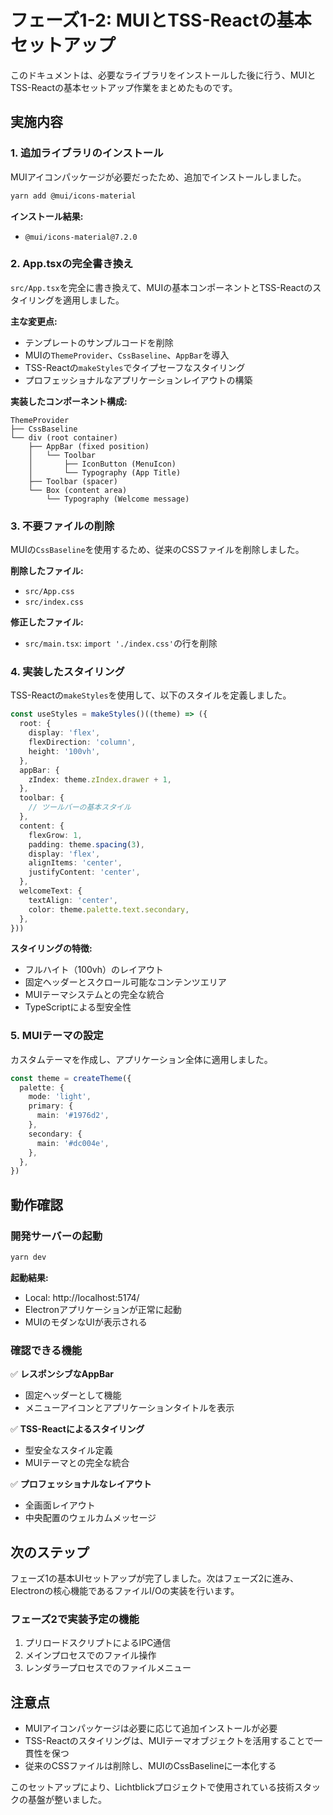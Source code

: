 # フェーズ1-2: MUIとTSS-Reactの基本セットアップ

このドキュメントは、必要なライブラリをインストールした後に行う、MUIとTSS-Reactの基本セットアップ作業をまとめたものです。

## 実施内容

### 1. 追加ライブラリのインストール

MUIアイコンパッケージが必要だったため、追加でインストールしました。

```bash
yarn add @mui/icons-material
```

**インストール結果:**
- `@mui/icons-material@7.2.0`

### 2. App.tsxの完全書き換え

`src/App.tsx`を完全に書き換えて、MUIの基本コンポーネントとTSS-Reactのスタイリングを適用しました。

**主な変更点:**
- テンプレートのサンプルコードを削除
- MUIの`ThemeProvider`、`CssBaseline`、`AppBar`を導入
- TSS-Reactの`makeStyles`でタイプセーフなスタイリング
- プロフェッショナルなアプリケーションレイアウトの構築

**実装したコンポーネント構成:**
```
ThemeProvider
├── CssBaseline
└── div (root container)
    ├── AppBar (fixed position)
    │   └── Toolbar
    │       ├── IconButton (MenuIcon)
    │       └── Typography (App Title)
    ├── Toolbar (spacer)
    └── Box (content area)
        └── Typography (Welcome message)
```

### 3. 不要ファイルの削除

MUIの`CssBaseline`を使用するため、従来のCSSファイルを削除しました。

**削除したファイル:**
- `src/App.css`
- `src/index.css`

**修正したファイル:**
- `src/main.tsx`: `import './index.css'`の行を削除

### 4. 実装したスタイリング

TSS-Reactの`makeStyles`を使用して、以下のスタイルを定義しました。

```typescript
const useStyles = makeStyles()((theme) => ({
  root: {
    display: 'flex',
    flexDirection: 'column',
    height: '100vh',
  },
  appBar: {
    zIndex: theme.zIndex.drawer + 1,
  },
  toolbar: {
    // ツールバーの基本スタイル
  },
  content: {
    flexGrow: 1,
    padding: theme.spacing(3),
    display: 'flex',
    alignItems: 'center',
    justifyContent: 'center',
  },
  welcomeText: {
    textAlign: 'center',
    color: theme.palette.text.secondary,
  },
}))
```

**スタイリングの特徴:**
- フルハイト（100vh）のレイアウト
- 固定ヘッダーとスクロール可能なコンテンツエリア
- MUIテーマシステムとの完全な統合
- TypeScriptによる型安全性

### 5. MUIテーマの設定

カスタムテーマを作成し、アプリケーション全体に適用しました。

```typescript
const theme = createTheme({
  palette: {
    mode: 'light',
    primary: {
      main: '#1976d2',
    },
    secondary: {
      main: '#dc004e',
    },
  },
})
```

## 動作確認

### 開発サーバーの起動

```bash
yarn dev
```

**起動結果:**
- Local: http://localhost:5174/
- Electronアプリケーションが正常に起動
- MUIのモダンなUIが表示される

### 確認できる機能

✅ **レスポンシブなAppBar**
- 固定ヘッダーとして機能
- メニューアイコンとアプリケーションタイトルを表示

✅ **TSS-Reactによるスタイリング**
- 型安全なスタイル定義
- MUIテーマとの完全な統合

✅ **プロフェッショナルなレイアウト**
- 全画面レイアウト
- 中央配置のウェルカムメッセージ

## 次のステップ

フェーズ1の基本UIセットアップが完了しました。次はフェーズ2に進み、Electronの核心機能であるファイルI/Oの実装を行います。

### フェーズ2で実装予定の機能
1. プリロードスクリプトによるIPC通信
2. メインプロセスでのファイル操作
3. レンダラープロセスでのファイルメニュー

## 注意点

- MUIアイコンパッケージは必要に応じて追加インストールが必要
- TSS-Reactのスタイリングは、MUIテーマオブジェクトを活用することで一貫性を保つ
- 従来のCSSファイルは削除し、MUIのCssBaselineに一本化する

このセットアップにより、Lichtblickプロジェクトで使用されている技術スタックの基盤が整いました。 